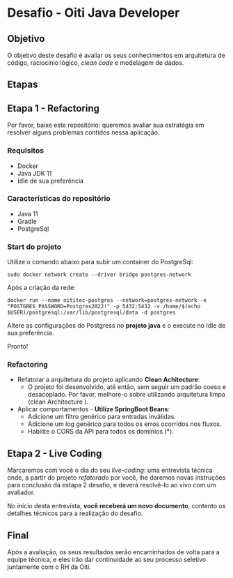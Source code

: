 # Desafio - Oiti Java Developer

## Objetivo

O objetivo deste desafio é avaliar os seus conhecimentos em arquitetura de código, raciocínio lógico, _clean code_ e modelagem de dados.

## Etapas

## Etapa 1 - Refactoring

Por favor, baixe este repositório: queremos avaliar sua estratégia em resolver alguns problemas contidos nessa aplicação.

### Requisitos

- Docker
- Java JDK 11
- Idle de sua preferência

### Características do repositório

- Java 11
- Gradle
- PostgreSql

### Start do projeto

Utilize o comando abaixo para subir um container do PostgreSql:

    sudo docker network create --driver bridge postgres-network

Após a criação da rede:

    docker run --name oititec-postgres --network=postgres-network -e "POSTGRES_PASSWORD=Postgres2022!" -p 5432:5432 -v /home/$(echo $USER)/postgresql:/var/lib/postgresql/data -d postgres

Altere as configurações do Postgress no **projeto java** e o execute no Idle de sua preferência.

Pronto!

### Refactoring

- Refatorar a arquitetura do projeto aplicando **Clean Achitecture**:
  - O projeto foi desenvolvido, até então, sem seguir um padrão coeso e desacoplado. Por favor, melhore-o sobre utilizando arquitetura limpa (clean Architecture ).
- Aplicar comportamentos - **Utilize SpringBoot Beans**:
  - Adicione um filtro genérico para entradas inválidas.
  - Adicione um log genérico para todos os erros ocorridos nos fluxos.
  - Habilite o CORS da API para todos os domínios (\*).

## Etapa 2 - Live Coding

​Marcaremos com você o dia do seu _live-coding_: uma entrevista técnica onde, a partir do projeto _refatorado_ por você, lhe daremos novas instruções para conclusão da estapa 2 desafio, e deverá resolvê-lo ao vivo com um avaliador.

No início desta entrevista, **você receberá um novo documento**, contento os detalhes técnicos para a realização do desafio.

## Final

Após a avaliação, os seus resultados serão encaminhados de volta para a equipe técnica, e eles irão dar continuidade ao seu processo seletivo juntamente com o RH da Oiti.
​
